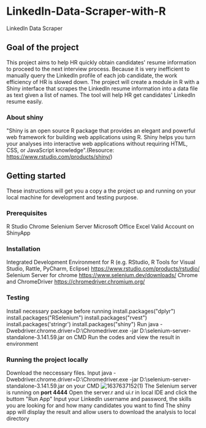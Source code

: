 # LinkedIn-Data-Scraper-with-R
LinkedIn Data Scraper


## Goal of the project
This project aims to help HR quickly obtain candidates' resume information to proceed to the next interview process. Because it is very inefficient to manually query the LinkedIn profile of each job candidate, the work efficiency of HR is slowed down. The project will create a module in R with a Shiny interface that scrapes the LinkedIn resume information into a data file as text given a list of names. The tool will help HR get candidates' LinkedIn resume easily.

### About shiny
"Shiny is an open source R package that provides an elegant and powerful web framework for building web applications using R. Shiny helps you turn your analyses into interactive web applications without requiring HTML, CSS, or JavaScript knowledge".(Resource: https://www.rstudio.com/products/shiny/)

## Getting started
These instructions will get you a copy a the project up and running on your local machine for development and testing purpose.

### Prerequisites
R Studio
Chrome
Selenium Server
Microsoft Office Excel
Valid Account on ShinyApp

### Installation
Integrated Development Environment for R (e.g. RStudio, R Tools for Visual Studio, Rattle, PyCharm, Eclipse) https://www.rstudio.com/products/rstudio/
Selenium Server for chrome https://www.selenium.dev/downloads/
Chrome and ChromeDriver https://chromedriver.chromium.org/

### Testing
Install necessary package before running install.packages("dplyr") install.packages("RSelenium") install.packages("rvest") install.packages('stringr') install.packages("shiny")
Run java -Dwebdriver.chrome.driver=D:\Chromedriver.exe -jar D:\selenium-server-standalone-3.141.59.jar on CMD
Run the codes and view the result in environment

### Running the project locally
Download the neccessary files.
Input java -Dwebdriver.chrome.driver=D:\Chromedriver.exe -jar D:\selenium-server-standalone-3.141.59.jar on your CMD
![1637637152(1)](https://user-images.githubusercontent.com/59487206/142966111-1fa743e5-84b8-480a-ab14-841fecab3586.png)
The Selenium server is running on **port 4444**
Open the server.r and ui.r in local IDE and click the buttom "Run App"
Input your LinkedIn username and password, the skills you are looking for and how many candidates you want to find
The shiny app will display the result and allow users to download the analysis to local directory
